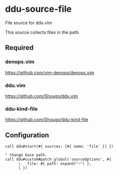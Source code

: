 # ddu-source-file

File source for ddu.vim

This source collects files in the path.

## Required

### denops.vim

https://github.com/vim-denops/denops.vim

### ddu.vim

https://github.com/Shougo/ddu.vim

### ddu-kind-file

https://github.com/Shougo/ddu-kind-file

## Configuration

```vim
call ddu#start(#{ sources: [#{ name: 'file' }] })

" Change base path.
call ddu#custom#patch_global('sourceOptions', #{
      \   file: #{ path: expand("~") },
      \ })
```
